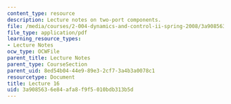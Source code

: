 ```yaml
---
content_type: resource
description: Lecture notes on two-port components.
file: /media/courses/2-004-dynamics-and-control-ii-spring-2008/3a9085636e84afa8f9f5010bdb313b5d_lecture_16.pdf
file_type: application/pdf
learning_resource_types:
- Lecture Notes
ocw_type: OCWFile
parent_title: Lecture Notes
parent_type: CourseSection
parent_uid: 8ed54b04-44e9-89e3-2cf7-3a4b3a0078c1
resourcetype: Document
title: Lecture 16
uid: 3a908563-6e84-afa8-f9f5-010bdb313b5d
---
```

